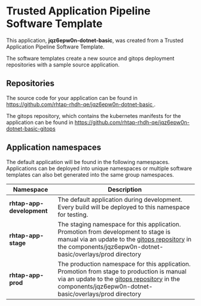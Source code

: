# Trusted Application Pipeline Software Template

This application, **jqz6epw0n-dotnet-basic**, was created from a Trusted Application Pipeline Software Template.

The software templates create a new source and gitops deployment repositories with a sample source application. 

## Repositories

The source code for your application can be found in [https://github.com/rhtap-rhdh-qe/jqz6epw0n-dotnet-basic ](https://github.com/rhtap-rhdh-qe/jqz6epw0n-dotnet-basic ).
 
The gitops repository, which contains the kubernetes manifests for the application can be found in 
[https://github.com/rhtap-rhdh-qe/jqz6epw0n-dotnet-basic-gitops ](https://github.com/rhtap-rhdh-qe/jqz6epw0n-dotnet-basic-gitops ) 

## Application namespaces 

The default application will be found in the following namespaces. Applications can be deployed into unique namespaces or multiple software templates can also bet generated into the same group namespaces.  

|  Namespace   |  Description   |  
| -------- | -------- |   
| **rhtap-app-development** | The default application during development. Every build will be deployed to this namespace for testing. | 
| **rhtap-app-stage** | The staging namespace for this application. Promotion from development to stage is manual via an update to the [gitops repository](https://github.com/rhtap-rhdh-qe/jqz6epw0n-dotnet-basic-gitops ) in the components/jqz6epw0n-dotnet-basic/overlays/prod directory |  
| **rhtap-app-prod** | The production namespace for this application. Promotion from stage to production is manual via an update to the [gitops repository](https://github.com/rhtap-rhdh-qe/jqz6epw0n-dotnet-basic-gitops ) in the components/jqz6epw0n-dotnet-basic/overlays/prod directory | 